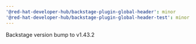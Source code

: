 ```yaml
---
'@red-hat-developer-hub/backstage-plugin-global-header': minor
'@red-hat-developer-hub/backstage-plugin-global-header-test': minor
---
```


Backstage version bump to v1.43.2
